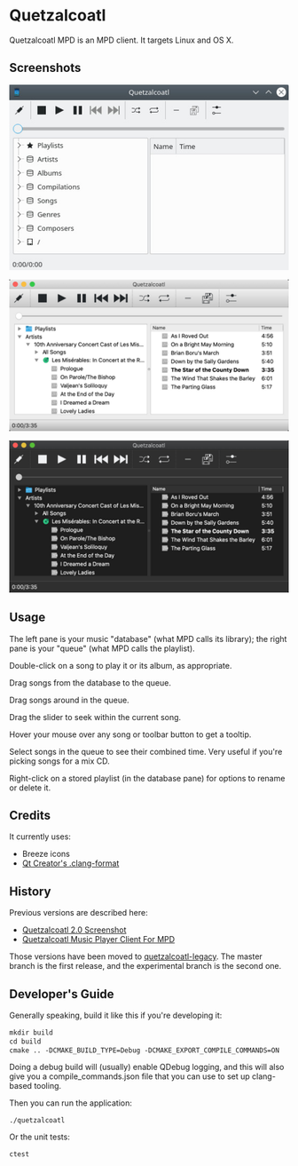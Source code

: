 # Quetzalcoatl

Quetzalcoatl MPD is an MPD client. It targets Linux and OS X.

## Screenshots

![KDE Neon](screenshots/kde_neon.jpg)

![OS X Light Mode](screenshots/osx_light_mode.jpg)

![OS X Dark Mode](screenshots/osx_dark_mode.jpg)

## Usage

The left pane is your music "database" (what MPD calls its library); the right pane is your "queue" (what MPD calls the playlist).

Double-click on a song to play it or its album, as appropriate.

Drag songs from the database to the queue.

Drag songs around in the queue.

Drag the slider to seek within the current song.

Hover your mouse over any song or toolbar button to get a tooltip.

Select songs in the queue to see their combined time. Very useful if you're picking songs for a mix CD.

Right-click on a stored playlist (in the database pane) for options to rename or delete it.

## Credits

It currently uses:

* Breeze icons
* [Qt Creator's .clang-format](https://github.com/qt-creator/qt-creator/blob/master/.clang-format)

## History

Previous versions are described here:

* [Quetzalcoatl 2.0 Screenshot](http://duganchen.ca/quetzalcoatl-2-0-screenshot/)
* [Quetzalcoatl Music Player Client For MPD](https://duganchen.ca/project/software-development/quetzalcoatl-mpd-client/)

Those versions have been moved to [quetzalcoatl-legacy](https://github.com/duganchen/quetzalcoatl-legacy). The master branch is the first release, and the experimental branch is the second one.

## Developer's Guide

Generally speaking, build it like this if you're developing it:

    mkdir build
    cd build
    cmake .. -DCMAKE_BUILD_TYPE=Debug -DCMAKE_EXPORT_COMPILE_COMMANDS=ON

Doing a debug build will (usually) enable QDebug logging, and this will also give you a compile_commands.json file that you can use to set up clang-based tooling.

Then you can run the application:

    ./quetzalcoatl

Or the unit tests:

    ctest
